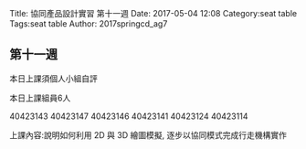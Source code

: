Title: 協同產品設計實習 第十一週
Date: 2017-05-04 12:08
Category:seat table
Tags:seat table
Author: 2017springcd_ag7



<!-- PELICAN_END_SUMMARY -->


## 第十一週

本日上課須個人小組自評

本日上課組員6人

40423143
40423147
40423146
40423141
40423124
40423114

上課內容:說明如何利用 2D 與 3D 繪圖模擬, 逐步以協同模式完成行走機構實作




 
 
 


